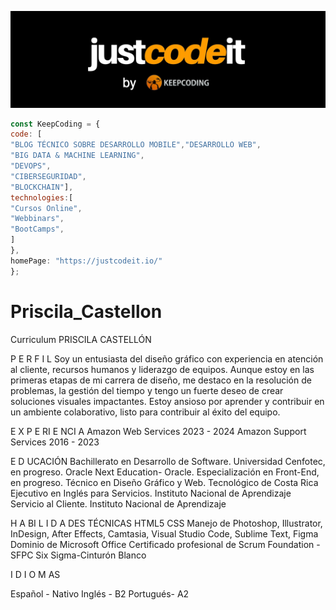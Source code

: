 ![This is me](https://github.com/JustCodeItDeveloper/JustCodeItDeveloper/blob/main/logo.jpeg)
```javascript
const KeepCoding = {
code: [
"BLOG TÉCNICO SOBRE DESARROLLO MOBILE","DESARROLLO WEB",
"BIG DATA & MACHINE LEARNING",
"DEVOPS",
"CIBERSEGURIDAD",
"BLOCKCHAIN"],
technologies:[
"Cursos Online",
"Webbinars",
"BootCamps",
]
},
homePage: "https://justcodeit.io/"
};
``````

# Priscila_Castellon
Curriculum
PRISCILA CASTELLÓN 

P E R F I L
Soy un entusiasta del diseño gráfico con experiencia en atención al cliente, recursos humanos y liderazgo de equipos. Aunque estoy en las primeras etapas de mi carrera de diseño, me destaco en la resolución de problemas, la gestión del tiempo y tengo un fuerte deseo de crear soluciones visuales impactantes. Estoy ansioso por aprender y contribuir en un ambiente colaborativo, listo para contribuir al éxito del equipo.

E X P E RI E NCI A
Amazon Web Services 2023 - 2024
Amazon Support Services 2016 - 2023


E D UCACIÓN
Bachillerato en Desarrollo de Software. Universidad Cenfotec, en progreso.
Oracle Next Education- Oracle. Especialización en Front-End, en progreso.
Técnico en Diseño Gráfico y Web. Tecnológico de Costa Rica
Ejecutivo en Inglés para Servicios. Instituto Nacional de Aprendizaje 
Servicio al Cliente. Instituto Nacional de Aprendizaje


H A BI L I D A DES TÉCNICAS
HTML5
CSS
Manejo de Photoshop, Illustrator, InDesign, After Effects, Camtasia, Visual Studio Code, Sublime Text, Figma
Dominio de Microsoft Office
Certificado profesional de Scrum Foundation - SFPC
Six Sigma-Cinturón Blanco 


I D I O M AS

Español - Nativo
Inglés - B2
Portugués- A2
 
